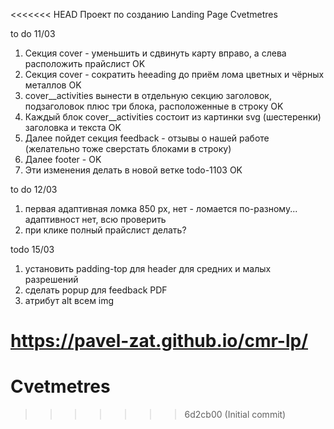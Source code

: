 <<<<<<< HEAD
Проект по созданию Landing Page Cvetmetres

to do 11/03

1. Секция cover - уменьшить и сдвинуть карту вправо, а слева расположить прайслист OK
2. Секция cover - сократить heeading до приём лома цветных и чёрных металлов OK
3. cover__activities вынести в отдельную секцию заголовок, подзаголовок плюс три блока, расположенные в строку OK
4. Каждый блок cover__activities состоит из картинки svg (шестеренки) заголовка и текста OK
5. Далее пойдет секция feedback - отзывы о нашей работе (желательно тоже сверстать блоками в строку)
6. Далее footer - OK
7. Эти изменения делать в новой ветке todo-1103 OK

to do 12/03

1. первая адаптивная ломка 850 px, нет - ломается по-разному... адаптивност нет, всю проверить
2. при клике полный прайслист делать?

todo 15/03

1. установить padding-top для header для средних и малых разрешений
2. сделать popup для feedback PDF 
3. атрибут alt всем img

https://pavel-zat.github.io/cmr-lp/
=======
# Cvetmetres
>>>>>>> 6d2cb00 (Initial commit)
